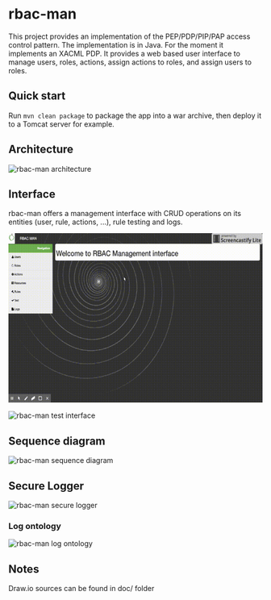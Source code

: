 rbac-man
========

This project provides an implementation of the PEP/PDP/PIP/PAP access control pattern. The implementation is in Java. For the moment it implements an XACML PDP. It provides a web based user interface to manage users, roles, actions, assign actions to roles, and assign users to roles.

Quick start
------------

Run `mvn clean package` to package the app into a war archive, then deploy it to a Tomcat server for example.

Architecture
------------

![rbac-man architecture](https://raw.githubusercontent.com/cetic/rbac-man/master/doc/img/rbac-man-archi.png "rbac-man architecture")


Interface
---------

rbac-man offers a management interface with CRUD operations on its entities (user, rule, actions, ...), rule testing and logs.

![Demo video](rbacman.gif)


![rbac-man test interface](https://raw.githubusercontent.com/cetic/rbac-man/master/doc/img/rbac-man-screenshot-test-interface.png "rbac-man test interface")

Sequence diagram
----------------

![rbac-man sequence diagram](https://raw.githubusercontent.com/cetic/rbac-man/master/doc/img/rbac-man-access_control_sequence_diagram.png "rbac-man sequence diagram")

Secure Logger
-------------

![rbac-man secure logger](https://raw.githubusercontent.com/cetic/rbac-man/master/doc/img/rbac-man-securelogger.png "rbac-man secure logger")

### Log ontology

![rbac-man log ontology](https://raw.githubusercontent.com/cetic/rbac-man/master/doc/img/rbac-man-log-ontology.png "rbac-man log ontology")

Notes
-----

Draw.io sources can be found in doc/ folder
